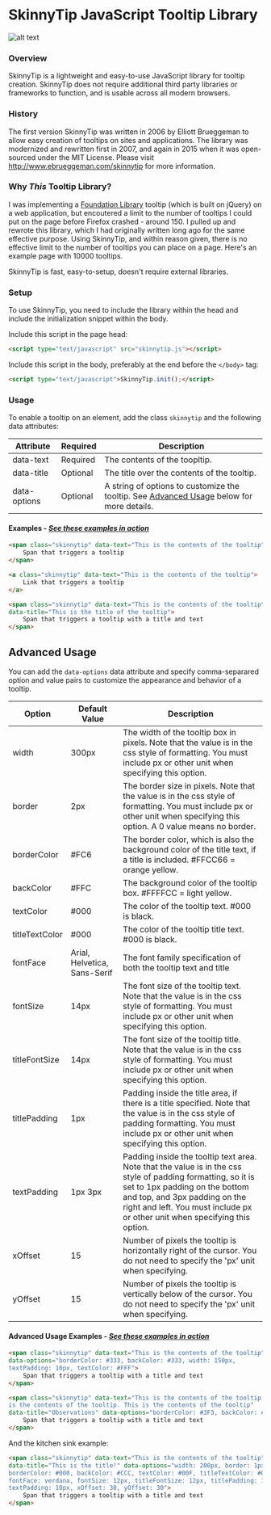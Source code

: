 SkinnyTip JavaScript Tooltip Library
========================

![alt text](http://www.ebrueggeman.com/sites/www.ebrueggeman.com/files/images/project_preview_skinnytip.png "SkinnyTip Example")

### Overview

SkinnyTip is a lightweight and easy-to-use JavaScript library for tooltip
creation. SkinnyTip does not require additional third party libraries or
frameworks to function, and is usable across all modern browsers.

### History

The first version SkinnyTip was written in 2006 by Elliott Brueggeman to 
allow easy creation of tooltips on sites and applications. The library was 
modernized and rewritten first in 2007, and again in 2015 when it was open-
sourced under the MIT License. Please visit 
http://www.ebrueggeman.com/skinnytip for more information.

### Why *This* Tooltip Library?

I was implementing a [Foundation Library](http://foundation.zurb.com/docs/components/tooltips.html) tooltip (which is built on jQuery) on a web application, but encoutered 
a limit to the number of tooltips I could put on the page before Firefox 
crashed - around 150. I pulled up and rewrote this library, which I had 
originally written long ago for the same effective purpose. Using SkinnyTip, 
and within reason given, there is no effective limit to the number of tooltips 
you can place on a page. Here's an example page with 10000 tooltips. 

SkinnyTip is fast, easy-to-setup, doesn't require external libraries.

### Setup

To use SkinnyTip, you need to include the library within the head and 
include the initialization snippet within the body.

Include this script in the page head:

```html
<script type="text/javascript" src="skinnytip.js"></script>
```

Include this script in the body, preferably at the end before the `</body>` tag:

```html
<script type="text/javascript">SkinnyTip.init();</script>
```

### Usage

To enable a tooltip on an element, add the class `skinnytip` and the following 
data attributes:

| Attribute | Required | Description |
| ---- |----| ----|
| data-text | Required | The contents of the toopltip. |
| data-title | Optional | The title over the contents of the tooltip. |
| data-options | Optional | A string of options to customize the tooltip. See [Advanced Usage](#advanced-usage) below for more details. |


#### Examples - *[See these examples in action](http://www.ebrueggeman.com/skinnytip/sample.html)*

```html
<span class="skinnytip" data-text="This is the contents of the tooltip">
	Span that triggers a tooltip
</span>
```

```html
<a class="skinnytip" data-text="This is the contents of the tooltip">
	Link that triggers a tooltip
</a>
```

```html
<span class="skinnytip" data-text="This is the contents of the tooltip" 
data-title="This is the title of the tooltip">
	Span that triggers a tooltip with a title and text
</span>
```

## Advanced Usage

You can add the `data-options` data attribute and specify comma-separared option and value pairs to customize the appearance and behavior of a tooltip.

| Option | Default Value | Description |
| ---- |----| ----|
| width | 300px | The width of the tooltip box in pixels.  Note that the value is in the css style of formatting. You must include px or other unit when specifying this option. |
| border | 2px | The border size in pixels. Note that the value is in the css style of formatting. You must include px or other unit when specifying this option. A 0 value means no border. |
| borderColor | #FC6 | The border color, which is also the background color of the title text, if a title is included. #FFCC66 = orange yellow. |
| backColor | #FFC | The background color of the tooltip box. #FFFFCC = light yellow. |
| textColor | #000 | The color of the tooltip text. #000 is black. |
| titleTextColor | #000 | The color of the tooltip title text. #000 is black. |
| fontFace | Arial, Helvetica, Sans-Serif | The font family specification of both the tooltip text and title |
| fontSize | 14px | The font size of the tooltip text. Note that the value is in the css style of formatting. You must include px or other unit when specifying this option. |
| titleFontSize | 14px | The font size of the tooltip title. Note that the value is in the css style of formatting. You must include px or other unit when specifying this option. |
| titlePadding | 1px | Padding inside the title area, if there is a title specified. Note that the value is in the css style of padding formatting. You must include px or other unit when specifying this option. |
| textPadding | 1px 3px | Padding inside the tooltip text area. Note that the value is in the css style of padding formatting, so it is set to 1px padding on the bottom and top, and 3px padding on the right and left. You must include px or other unit when specifying this option. |
| xOffset | 15 | Number of pixels the tooltip is horizontally right of the cursor. You do not need to specify the 'px' unit when specifying. |
| yOffset | 15 | Number of pixels the tooltip is vertically below of the cursor. You do not need to specify the 'px' unit when specifying. |

#### Advanced Usage Examples - *[See these examples in action](http://www.ebrueggeman.com/skinnytip/sample.html)*

```html
<span class="skinnytip" data-text="This is the contents of the tooltip" 
data-options="borderColor: #333, backColor: #333, width: 150px, 
textPadding: 10px, textColor: #FFF">
	Span that triggers a tooltip with a title and text
</span>
```

```html
<span class="skinnytip" data-text="This is the contents of the tooltip. This 
is the contents of the tooltip. This is the contents of the tooltip" 
data-title="Observations" data-options="borderColor: #3F3, backColor: #EFE">
	Span that triggers a tooltip with a title and text
</span>
```

And the kitchen sink example:

```html
<span class="skinnytip" data-text="This is the contents of the tooltip" 
data-title="This is the title!" data-options="width: 200px, border: 1px, 
borderColor: #000, backColor: #CCC, textColor: #00F, titleTextColor: #0F0, 
fontFace: verdana, fontSize: 12px, titleFontSize: 12px, titlePadding: 10px, 
textPadding: 10px, xOffset: 30, yOffset: 30">
	Span that triggers a tooltip with a title and text
</span>

```

